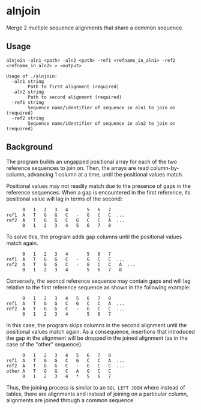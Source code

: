 # alnjoin

Merge 2 multiple sequence alignments that share a common sequence.

## Usage

`alnjoin -aln1 <path> -aln2 <path> -ref1 <refname_in_aln1> -ref2 <refname_in_aln2> > <output>`

```
Usage of ./alnjoin:
  -aln1 string
        Path to first alignment (required)
  -aln2 string
        Path to second alignment (required)
  -ref1 string
        Sequence name/identifier of sequence in aln1 to join on  (required)
  -ref2 string
        Sequence name/identifier of sequence in aln2 to join on (required)
```

## Background

The program builds an ungapped positional array for each of the two reference sequences to join on. Then, the arrays are read column-by-column, advancing 1 column at a time, until the positional values match.

Positional values may not readily match due to the presence of gaps in the reference sequences. When a gap is encountered in the first reference, its positional value will lag in terms of the second:

```
      0   1   2   3   4       5   6   7
ref1  A   T   G   G   C   -   G   C   C  ...
ref2  A   T   G   G   C   G   C   C   A  ...
      0   1   2   3   4   5   6   7   8
```

To solve this, the program adds gap columns until the positional values match again.

```
      0   1   2   3   4       5   6   7
ref1  A   T   G   G   C   -   G   C   C  ...
ref2  A   T   G   G   C   -   G   C   C   A  ...
      0   1   2   3   4       5   6   7   8
```

Conversely, the seoncd reference sequence may contain gaps and will lag relative to the first reference sequence as shown in the following example:

```
      0   1   2   3   4   5   6   7   8
ref1  A   T   G   G   C   G   C   C   A  ...
ref2  A   T   G   G   C   -   G   C   C  ...
      0   1   2   3   4       5   6   7
```

In this case, the program skips columns in the second alignment until the positional values match again. As a consequence, insertions that introduced the gap in the alignment will be dropped in the joined alignment (as in the case of the "other" sequence).

```
      0   1   2   3   4   5   6   7   8
ref1  A   T   G   G   C   G   C   C   A  ...
ref2  A   T   G   G   C   -   G   C   C  ...
other A   T   G   G   C   A   G   C   C
      0   1   2   3   4   *   5   6   7
```

Thus, the joining process is similar to an `SQL LEFT JOIN` where instead of tables, there are alignments and instead of joining on a particular column, alignments are joined through a common sequence.

